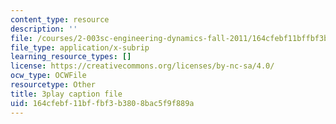 ```yaml
---
content_type: resource
description: ''
file: /courses/2-003sc-engineering-dynamics-fall-2011/164cfebf11bffbf3b3808bac5f9f889a_p9DHjoLS3GA.srt
file_type: application/x-subrip
learning_resource_types: []
license: https://creativecommons.org/licenses/by-nc-sa/4.0/
ocw_type: OCWFile
resourcetype: Other
title: 3play caption file
uid: 164cfebf-11bf-fbf3-b380-8bac5f9f889a
---
```

